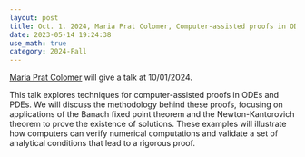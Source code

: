 ```yaml
---
layout: post
title: Oct. 1. 2024, Maria Prat Colomer, Computer-assisted proofs in ODEs and PDEs
date: 2023-05-14 19:24:38
use_math: true
category: 2024-Fall
---
```

 
[Maria Prat Colomer](https://mariaprat.github.io) will give a talk at 10/01/2024.

This talk explores techniques for computer-assisted proofs in ODEs and PDEs. We will discuss the methodology behind these proofs, focusing on applications of the Banach fixed point theorem and the Newton-Kantorovich theorem to prove the existence of solutions. These examples will illustrate how computers can verify numerical computations and validate a set of analytical conditions that lead to a rigorous proof.
